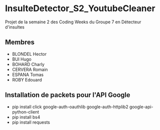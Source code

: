 # InsulteDetector_S2_YoutubeCleaner

Projet de la semaine 2 des Coding Weeks du Groupe 7 en Détecteur d'insultes

## Membres

- BLONDEL Hector
- BUI Hugo
- BOHARD Charly
- CERVERA Romain
- ESPANA Tomas
- ROBY Edouard

## Installation de packets pour l'API Google 

- pip install click google-auth-oauthlib google-auth-httplib2 google-api-python-client 
- pip install bs4
- pip install requests
